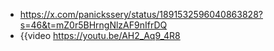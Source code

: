 - https://x.com/panickssery/status/1891532596040863828?s=46&t=mZ0r5BHrngNlzAF9nIfrDQ
- {{video https://youtu.be/AH2_Aq9_4R8